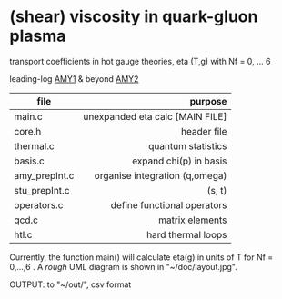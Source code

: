 # (shear) viscosity in quark-gluon plasma

transport coefficients in hot gauge theories, eta (T,g) with Nf = 0, ... 6

leading-log [AMY1](http://arxiv.org/abs/hep-ph/0010177)
& beyond [AMY2](http://arxiv.org/abs/hep-ph/0302165)

  file          |   purpose
----------------|-------------:
  main.c        |   unexpanded eta calc             [MAIN FILE]
  core.h        |   header file
  thermal.c     |   quantum statistics
  basis.c       |   expand chi(p) in basis
  amy_prepInt.c |   organise integration (q,omega)
  stu_prepInt.c |                        (s, t)
  operators.c   |   define functional operators
  qcd.c         |   matrix elements
  htl.c         |   hard thermal loops

Currently, the function main() will calculate eta(g) in units
of T for Nf = 0,...,6 . A *rough* UML diagram is shown in 
"~/doc/layout.jpg".

OUTPUT: to "~/out/", csv format

